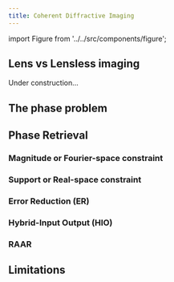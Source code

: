 ```yaml
---
title: Coherent Diffractive Imaging
---
```


import Figure from '../../src/components/figure';

## Lens vs Lensless imaging

Under construction...

## The phase problem 

## Phase Retrieval 

### Magnitude or Fourier-space constraint

### Support or Real-space constraint

### Error Reduction (ER)

### Hybrid-Input Output (HIO)

### RAAR

## Limitations
